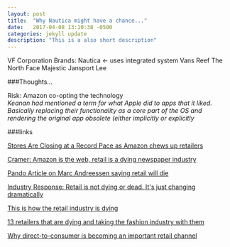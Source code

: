 ```yaml
---
layout: post
title:  "Why Nautica might have a chance..."
date:   2017-04-08 13:10:38 -0500
categories: jekyll update
description: "This is a also short description"
---
```


VF Corporation Brands: 
Nautica <- uses integrated system
Vans
Reef
The North Face
Majestic
Jansport
Lee

###Thoughts...  

Risk: Amazon co-opting the technology  
*Keanan had mentioned a term for what Apple did to apps that it liked. Basically replacing their functionality as a core part of the OS and rendering the original app obsolete (either implicitly or explicitly*  

###links  

[Stores Are Closing at a Record Pace as Amazon chews up retailers](https://www.bloomberg.com/news/articles/2017-04-07/stores-are-closing-at-a-record-pace-as-amazon-chews-up-retailers)

[Cramer: Amazon is the web, retail is a dying newspaper industry](http://www.cnbc.com/2016/05/12/cramer-amazon-is-the-web-retail-is-a-dying-newspaper-industry.html)

[Pando Article on Marc Andreessen saying retail will die](https://pando.com/2013/01/30/andreessen-predicts-the-death-of-traditional-retail-yes-absolute-death/)

[Industry Response: Retail is not dying or dead. It's just changing dramatically](https://www.retailcustomerexperience.com/articles/attention-marc-andreessen-retail-is-not-dying-or-dead-its-just-changing-dramatically/)


[This is how the retail industry is dying](http://www.marketwatch.com/story/this-is-how-the-retail-industry-is-dying-2016-04-28)

[13 retailers that are dying and taking the fashion industry with them](http://www.businessinsider.com/fashion-brands-disappearing-across-the-us-2017-3)

[Why direct-to-consumer is becoming an important retail channel](https://www.visioncritical.com/direct-to-consumer-marketing-channel/)
